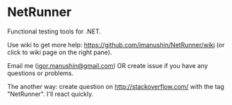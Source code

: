 NetRunner
=========

Functional testing tools for .NET.

Use wiki to get more help: https://github.com/imanushin/NetRunner/wiki (or click to wiki page on the right pane).

Email me (igor.manushin@gmail.com) OR create issue if you have any questions or problems.

The another way: create question on http://stackoverflow.com/ with the tag "NetRunner". I'll react quickly.
